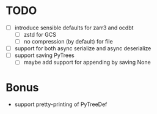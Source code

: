 # TODO
- [ ] introduce sensible defaults for zarr3 and ocdbt
    - [ ] zstd for GCS
    - [ ] no compression (by default) for file
- [ ] support for both async serialize and async deserialize
- [ ] support saving PyTrees
    - [ ] maybe add support for appending by saving None
    
# Bonus
- support pretty-printing of PyTreeDef
